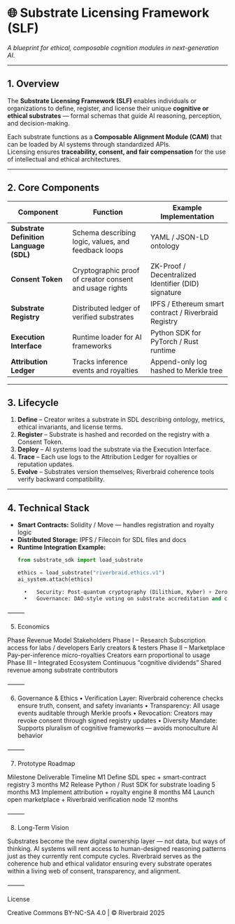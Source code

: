 # 🌐 Substrate Licensing Framework (SLF)
*A blueprint for ethical, composable cognition modules in next-generation AI.*

---

## 1. Overview
The **Substrate Licensing Framework (SLF)** enables individuals or organizations to define, register, and license their unique **cognitive or ethical substrates** — formal schemas that guide AI reasoning, perception, and decision-making.

Each substrate functions as a **Composable Alignment Module (CAM)** that can be loaded by AI systems through standardized APIs.  
Licensing ensures **traceability, consent, and fair compensation** for the use of intellectual and ethical architectures.

---

## 2. Core Components

| Component | Function | Example Implementation |
|------------|-----------|------------------------|
| **Substrate Definition Language (SDL)** | Schema describing logic, values, and feedback loops | YAML / JSON-LD ontology |
| **Consent Token** | Cryptographic proof of creator consent and usage rights | ZK-Proof / Decentralized Identifier (DID) signature |
| **Substrate Registry** | Distributed ledger of verified substrates | IPFS / Ethereum smart contract / Riverbraid Registry |
| **Execution Interface** | Runtime loader for AI frameworks | Python SDK for PyTorch / Rust runtime |
| **Attribution Ledger** | Tracks inference events and royalties | Append-only log hashed to Merkle tree |

---

## 3. Lifecycle

1. **Define** – Creator writes a substrate in SDL describing ontology, metrics, ethical invariants, and license terms.  
2. **Register** – Substrate is hashed and recorded on the registry with a Consent Token.  
3. **Deploy** – AI systems load the substrate via the Execution Interface.  
4. **Trace** – Each use logs to the Attribution Ledger for royalties or reputation updates.  
5. **Evolve** – Substrates version themselves; Riverbraid coherence tools verify backward compatibility.

---

## 4. Technical Stack

- **Smart Contracts:** Solidity / Move — handles registration and royalty logic  
- **Distributed Storage:** IPFS / Filecoin for SDL files and docs  
- **Runtime Integration Example:**
  ```python
  from substrate_sdk import load_substrate

  ethics = load_substrate("riverbraid.ethics.v1")
  ai_system.attach(ethics)

	•	Security: Post-quantum cryptography (Dilithium, Kyber) + Zero-Knowledge proofs
	•	Governance: DAO-style voting on substrate accreditation and compatibility

⸻

5. Economics

Phase	Revenue Model	Stakeholders
Phase I – Research	Subscription access for labs / developers	Early creators & testers
Phase II – Marketplace	Pay-per-inference micro-royalties	Creators earn proportional to usage
Phase III – Integrated Ecosystem	Continuous “cognitive dividends”	Shared revenue among substrate contributors


⸻

6. Governance & Ethics
	•	Verification Layer: Riverbraid coherence checks ensure truth, consent, and safety invariants
	•	Transparency: All usage events auditable through Merkle proofs
	•	Revocation: Creators may revoke consent through signed registry updates
	•	Diversity Mandate: Supports pluralism of cognitive frameworks — avoids monoculture AI behavior

⸻

7. Prototype Roadmap

Milestone	Deliverable	Timeline
M1	Define SDL spec + smart-contract registry	3 months
M2	Release Python / Rust SDK for substrate loading	5 months
M3	Implement attribution + royalty engine	8 months
M4	Launch open marketplace + Riverbraid verification node	12 months


⸻

8. Long-Term Vision

Substrates become the new digital ownership layer — not data, but ways of thinking.
AI systems will rent access to human-designed reasoning patterns just as they currently rent compute cycles.
Riverbraid serves as the coherence hub and ethical validator ensuring every substrate operates within a living web of consent, transparency, and alignment.

⸻

License

Creative Commons BY-NC-SA 4.0 | © Riverbraid 2025
